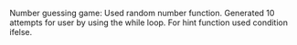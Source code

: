 Number guessing game: Used random number function.
Generated 10 attempts for user by using the while loop. 
For hint function used condition ifelse.

